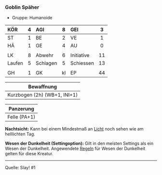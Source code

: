 ### Goblin Späher

- Gruppe: Humanoide

| KÖR    |  4  | AGI      |  8  | GEI        |  3  |
| :----- | :-: | :------- | :-: | :--------- | :-: |
| ST     |  1  | BE       |  2  | VE         |  1  |
| HÄ     |  1  | GE       |  4  | AU         |  0  |
|        |     |          |     |            |     |
| LK     |  8  | Abwehr   |  6  | Initiative | 11  |
| Laufen |  5  | Schlagen |  5  | Schiessen  | 13  |
|        |     |          |     |            |     |
| GH     |  1  | GK       | kl  | EP         | 44  |

|          Bewaffnung          |
| :--------------------------: |
| Kurzbogen (2h) (WB+1, INI+1) |

|  Panzerung   |
| :----------: |
| Felle (PA+1) |

**Nachtsicht:** Kann bei einem Mindestmaß an [Licht](../../grw/zauber/licht.md) noch sehen wie am helllichten Tag.

**Wesen der Dunkelheit (Settingoption):** Gilt in den meisten Settings als ein Wesen der Dunkelheit. Angewendete [Regeln](../../grw/regeln-proben.md) für Wesen der Dunkelheit gelten für diese Kreatur.

---

Quelle: Slay! #1
